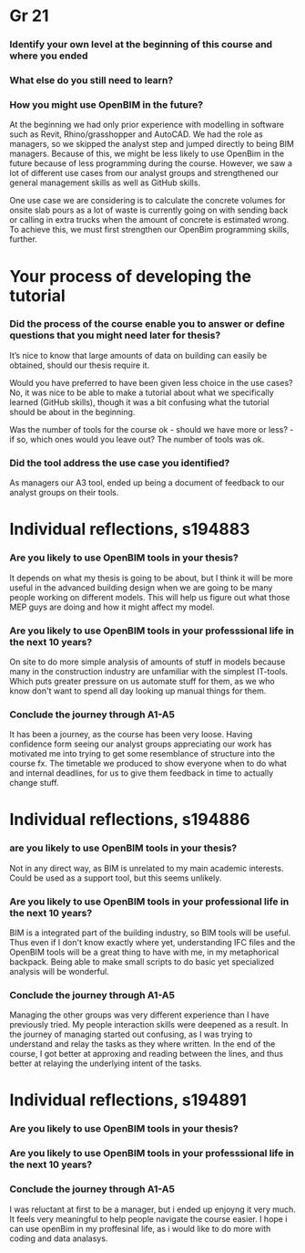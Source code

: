 # Gr 21
### Identify your own level at the beginning of this course and where you ended
### What else do you still need to learn?
### How you might use OpenBIM in the future?

At the beginning we had only prior experience with modelling in software such as Revit, Rhino/grasshopper and AutoCAD. We had the role as managers, so we skipped the analyst step and jumped directly to being BIM managers. Because of this, we might be less likely to use OpenBim in the future because of less programming during the course. However, we saw a lot of different use cases from our analyst groups and strengthened our general management skills as well as GitHub skills.

One use case we are considering is to calculate the concrete volumes for onsite slab pours as a lot of waste is currently going on with sending back or calling in extra trucks when the amount of concrete is estimated wrong. To achieve this, we must first strengthen our OpenBim programming skills, further.


# Your process of developing the tutorial
### Did the process of the course enable you to answer or define questions that you might need later for thesis?
It’s nice to know that large amounts of data on building can easily be obtained, should our thesis require it. 

Would you have preferred to have been given less choice in the use cases?
No, it was nice to be able to make a tutorial about what we specifically learned (GitHub skills), though it was a bit confusing what the tutorial should be about in the beginning. 

Was the number of tools for the course ok - should we have more or less? - if so, which ones would you leave out?
The number of tools was ok. 

### Did the tool address the use case you identified?
As managers our A3 tool, ended up being a document of feedback to our analyst groups on their tools.


# Individual reflections, s194883
### Are you likely to use OpenBIM tools in your thesis?
It depends on what my thesis is going to be about, but I think it will be more useful in the advanced building design when we are going to be many people working on different models. This will help us figure out what those MEP guys are doing and how it might affect my model.

### Are you likely to use OpenBIM tools in your professsional life in the next 10 years?
On site to do more simple analysis of amounts of stuff in models because many in the construction industry are unfamiliar with the simplest IT-tools. Which puts greater pressure on us automate stuff for them, as we who know don't want to spend all day looking up manual things for them.  

### Conclude the journey through A1-A5
It has been a journey, as the course has been very loose. Having confidence form seeing our analyst groups appreciating our work has motivated me into trying to get some resemblance of structure into the course fx. The timetable we produced  to show everyone when to do what and internal deadlines, for us to give them feedback in time to actually change stuff.


# Individual reflections, s194886
### are you likely to use OpenBIM tools in your thesis?
Not in any direct way, as BIM is unrelated to my main academic interests. Could be used as a support tool, but this seems unlikely.

### Are you likely to use OpenBIM tools in your professional life in the next 10 years?
BIM is a integrated part of the building industry, so BIM tools will be useful. Thus even if I don't know exactly where yet, understanding IFC files and the OpenBIM tools will be a great thing to have with me, in my metaphorical backpack. Being able to make small scripts to do basic yet specialized analysis will be wonderful.

### Conclude the journey through A1-A5
Managing the other groups was very different experience than I have previously tried. My people interaction skills were deepened as a result. 
In the journey of managing started out confusing, as I was trying to understand and relay the tasks as they where written. In the end of the course, I got better at approxing and reading between the lines, and thus better at relaying the underlying intent of the tasks.


# Individual reflections, s194891
### Are you likely to use OpenBIM tools in your thesis?
### Are you likely to use OpenBIM tools in your professsional life in the next 10 years?
### Conclude the journey through A1-A5
I was reluctant at first to be a manager, but i ended up enjoyng it very much. It feels very meaningful to help people navigate the course easier. 
I hope i can use openBim in my proffesinal life, as i would like to do more with coding and data analasys. 
